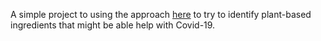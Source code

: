 A simple project to using the approach [here](https://github.com/materialsintelligence/mat2vec/tree/master/mat2vec) to try to identify plant-based ingredients that might be able help with Covid-19.